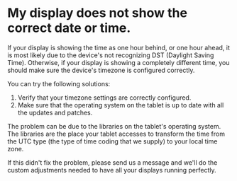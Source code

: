 # My display does not show the correct date or time.

If your display is showing the time as one hour behind, or one hour ahead, it is most likely due to the device's not recognizing DST (Daylight Saving Time). Otherwise, if your display is showing a completely different time, you should make sure the device's timezone is configured correctly.

You can try the following solutions:

1.  Verify that your timezone settings are correctly configured.
2.  Make sure that the operating system on the tablet is up to date with all the updates and patches.

The problem can be due to the libraries on the tablet's operating system. The libraries are the place your tablet accesses to transform the time from the UTC type (the type of time coding that we supply) to your local time zone.

If this didn't fix the problem, please send us a message and we'll do the custom adjustments needed to have all your displays running perfectly.
<!--stackedit_data:
eyJoaXN0b3J5IjpbLTE2NTY5NjU2MjBdfQ==
-->